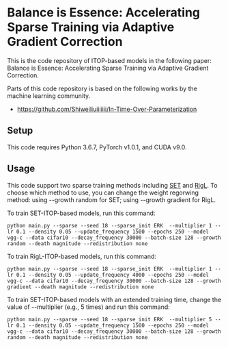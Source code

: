 # Balance is Essence: Accelerating Sparse Training via Adaptive Gradient Correction

This is the code repository of ITOP-based models in the following paper: Balance is Essence: Accelerating Sparse Training via Adaptive Gradient Correction.

Parts of this code repository is based on the following works by the machine learning community.

* https://github.com/Shiweiliuiiiiiii/In-Time-Over-Parameterization

## Setup

This code requires Python 3.6.7, PyTorch v1.0.1, and CUDA v9.0.

## Usage

This code support two sparse training methods including [SET](https://www.nature.com/articles/s41467-018-04316-3) and [RigL](https://arxiv.org/abs/1911.11134). To choose which method to use, you can change the weight regorwing method: using --growth random for SET; using --growth gradient for RigL.

To train SET-ITOP-based models, run this command:

```
python main.py --sparse --seed 18 --sparse_init ERK  --multiplier 1 --lr 0.1 --density 0.05 --update_frequency 1500 --epochs 250 --model vgg-c --data cifar10 --decay_frequency 30000 --batch-size 128 --growth random --death magnitude --redistribution none

```

To train RigL-ITOP-based models, run this command:

```
python main.py --sparse --seed 18 --sparse_init ERK  --multiplier 1 --lr 0.1 --density 0.05 --update_frequency 4000 --epochs 250 --model vgg-c --data cifar10 --decay_frequency 30000 --batch-size 128 --growth gradient --death magnitude --redistribution none

```

To train SET-ITOP-based models with an extended training time, change the value of --multiplier (e.g., 5 times) and run this command:

```
python main.py --sparse --seed 18 --sparse_init ERK  --multiplier 5 --lr 0.1 --density 0.05 --update_frequency 1500 --epochs 250 --model vgg-c --data cifar10 --decay_frequency 30000 --batch-size 128 --growth random --death magnitude --redistribution none

```